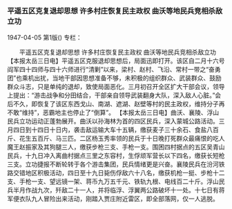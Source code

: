 ### 平遥五区克复退却思想  许多村庄恢复民主政权  曲沃等地民兵竞相杀敌立功

1947-04-05
第1版()
专栏：

　　平遥五区克复退却思想
    许多村庄恢复民主政权
    曲沃等地民兵竞相杀敌立功
    【本报太岳三日电】平遥五区克服退却思想后，局面迅即打开。该区自二月十六号阎军四十四师与四十六师进行“清剿”以来，梁村、赵村、飞沿、常村一带之“奋勇团”也乘机出扰，当地干部因思想准备不够，未积极的组织群众、武装群众、鼓励群众斗志，只是单纯的退却，致使局面恶化。三月初召开全区扩大干部会议，领导上提出：“游击战争和分田结合，干部亲自领导武装翻身大队，深入敌人心脏。”会后不久，即恢复了该区东西戈山、南湖、遮湖、赵壁等村的民主政权，维持分子再不敢“维持”，恶霸地主也停止了“倒算”。
    【本报太岳三日电】曲沃、襄陵、浮山民兵立功运动正蓬勃展开。曲沃以孙海林为首的四区民兵，深入蒙城公路活动。三月四日到十四日十日内，袭击敌运输大车十五辆，缴获麦子三十余石、食盐八百斤、花生五百斤、马三匹。二区杨玉秀率领的民兵于十日晚打死群众最痛恨的吃人魔王赵振家及其狗腿三人，缴获步枪三支、手枪一支。围困四村据点的五区吴青山民兵，十九日冲入离曲村据点三里之东容村，生俘顽军营长以下四名，缴获长短枪三支。立功捷报不断轮转于各个游击集团，民兵情绪更是兴奋。襄陵民兵在汾河铁路交错地区积极活动，四日至十九日毙伤俘敌六十八名，缴获机枪一挺、步枪十二支、手枪一支、望远镜一架、蒋币九万五千元、铁轨九根、电线百二十斤。浮山民兵半月作战九次，歼敌二十一人，并将临浮、浮翼两公路破坏十一处。十七日有蒋军便衣队九人冒险出来活动，刚踏入贾庄附近雷区，即全部落网，仅一人逃脱。
